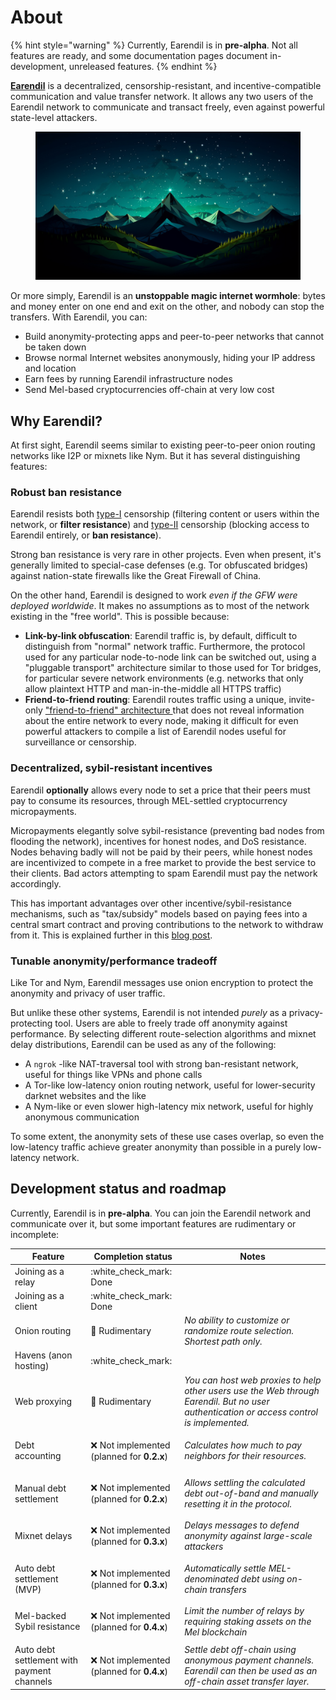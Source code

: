 # About

{% hint style="warning" %}
Currently, Earendil is in **pre-alpha**. Not all features are ready, and some documentation pages document in-development, unreleased features.
{% endhint %}

[**Earendil**](https://earendil.network) is a decentralized, censorship-resistant, and incentive-compatible communication and value transfer network. It allows any two users of the Earendil network to communicate and transact freely, even against powerful state-level attackers.

<figure><img src=".gitbook/assets/image (12).png" alt=""><figcaption></figcaption></figure>

Or more simply, Earendil is an **unstoppable magic internet wormhole**: bytes and money enter on one end and exit on the other, and nobody can stop the transfers. With Earendil, you can:

* Build anonymity-protecting apps and peer-to-peer networks that cannot be taken down
* Browse normal Internet websites anonymously, hiding your IP address and location
* Earn fees by running Earendil infrastructure nodes
* Send Mel-based cryptocurrencies off-chain at very low cost

## Why Earendil?

At first sight, Earendil seems similar to existing peer-to-peer onion routing networks like I2P or mixnets like Nym. But it has several distinguishing features:

### Robust ban resistance

Earendil resists both [type-I](https://nullchinchilla.me/2023/05/two-kinds-of-censorship-resistance/) censorship (filtering content or users within the network, or **filter resistance**) and [type-II](https://nullchinchilla.me/2023/05/two-kinds-of-censorship-resistance/) censorship (blocking access to Earendil entirely, or **ban resistance**).

Strong ban resistance is very rare in other projects. Even when present, it's generally limited to special-case defenses (e.g. Tor obfuscated bridges) against nation-state firewalls like the Great Firewall of China.

On the other hand, Earendil is designed to work _even_ _if the GFW were deployed worldwide_. It makes no assumptions as to most of the network existing in the "free world". This is possible because:

* **Link-by-link obfuscation**: Earendil traffic is, by default, difficult to distinguish from "normal" network traffic. Furthermore, the protocol used for any particular node-to-node link can be switched out, using a "pluggable transport" architecture similar to those used for Tor bridges, for particular severe network environments (e.g. networks that only allow plaintext HTTP and man-in-the-middle all HTTPS traffic)
* **Friend-to-friend routing**: Earendil routes traffic using a unique, invite-only ["friend-to-friend" architecture ](wiki/architecture.md)that does not reveal information about the entire network to every node, making it difficult for even powerful attackers to compile a list of Earendil nodes useful for surveillance or censorship.

### Decentralized, sybil-resistant incentives

Earendil **optionally** allows every node to set a price that their peers must pay to consume its resources, through MEL-settled cryptocurrency micropayments.

Micropayments elegantly solve sybil-resistance (preventing bad nodes from flooding the network), incentives for honest nodes, and DoS resistance. Nodes behaving badly will not be paid by their peers, while honest nodes are incentivized to compete in a free market to provide the best service to their clients. Bad actors attempting to spam Earendil must pay the network accordingly.

This has important advantages over other incentive/sybil-resistance mechanisms, such as "tax/subsidy" models based on paying fees into a central smart contract and proving contributions to the network to withdraw from it. This is explained further in this [blog post](https://nullchinchilla.me/2023/07/earendil-incentives/).

### Tunable anonymity/performance tradeoff

Like Tor and Nym, Earendil messages use onion encryption to protect the anonymity and privacy of user traffic.

But unlike these other systems, Earendil is not intended _purely_ as a privacy-protecting tool. Users are able to freely trade off anonymity against performance. By selecting different route-selection algorithms and mixnet delay distributions, Earendil can be used as any of the following:

* A `ngrok` -like NAT-traversal tool with strong ban-resistant network, useful for things like VPNs and phone calls
* A Tor-like low-latency onion routing network, useful for lower-security darknet websites and the like
* A Nym-like or even slower high-latency mix network, useful for highly anonymous communication

To some extent, the anonymity sets of these use cases overlap, so even the low-latency traffic achieve greater anonymity than possible in a purely low-latency network.

## Development status and roadmap

Currently, Earendil is in **pre-alpha**. You can join the Earendil network and communicate over it, but some important features are rudimentary or incomplete:

| Feature                                    | Completion status                                                | Notes                                                                                                                                     |
| ------------------------------------------ | ---------------------------------------------------------------- | ----------------------------------------------------------------------------------------------------------------------------------------- |
| Joining as a relay                         | :white\_check\_mark: Done                                        |                                                                                                                                           |
| Joining as a client                        | :white\_check\_mark: Done                                        |                                                                                                                                           |
| Onion routing                              | 🚧 Rudimentary                                                   | _No ability to customize or randomize route selection. Shortest path only._                                                               |
| Havens (anon hosting)                      | :white\_check\_mark:                                             |                                                                                                                                           |
| Web proxying                               | 🚧 Rudimentary                                                   | _You can host web proxies to help other users use the Web through Earendil. But no user authentication or access control is implemented._ |
| Debt accounting                            | <p>❌ Not implemented<br>(planned for <strong>0.2.x</strong>)</p> | _Calculates how much to pay neighbors for their resources._                                                                               |
| Manual debt settlement                     | <p>❌ Not implemented<br>(planned for <strong>0.2.x</strong>)</p> | _Allows settling the calculated debt out-of-band and manually resetting it in the protocol._                                              |
| Mixnet delays                              | <p>❌ Not implemented<br>(planned for <strong>0.3.x</strong>)</p> | _Delays messages to defend anonymity against large-scale attackers_                                                                       |
| Auto debt settlement (MVP)                 | <p>❌ Not implemented<br>(planned for <strong>0.3.x</strong>)</p> | _Automatically settle MEL-denominated debt using on-chain transfers_                                                                      |
| Mel-backed Sybil resistance                | <p>❌ Not implemented<br>(planned for <strong>0.4.x</strong>)</p> | _Limit the number of relays by requiring staking assets on the Mel blockchain_                                                            |
| Auto debt settlement with payment channels | <p>❌ Not implemented<br>(planned for <strong>0.4.x</strong>)</p> | _Settle debt off-chain using anonymous payment channels. Earendil can then be used as an off-chain asset transfer layer._                 |
